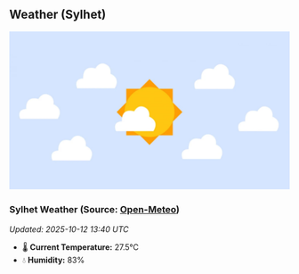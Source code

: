 ## Weather (Sylhet)
![](/weather.webp)
<!-- WEATHER-START -->
### Sylhet Weather (Source: [Open-Meteo](https://open-meteo.com))
_Updated: 2025-10-12 13:40 UTC_
* 🌡️ **Current Temperature:** 27.5°C
* 💧 **Humidity:** 83%
<!-- WEATHER-END -->















































































































































































